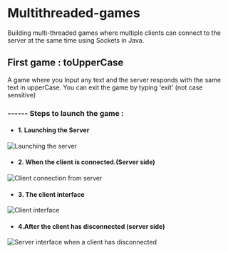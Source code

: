 # Multithreaded-games

Building multi-threaded games where multiple clients can connect to the server at the same time using Sockets in Java.

## First game : toUpperCase
A game where you Input any text and the server responds with the same text in upperCase.
You can exit the game by typing 'exit' (not case sensitive)
### ------ Steps to launch the game :

- #### 1. Launching the Server
![ Launching the server](https://github.com/b0b1n/Multithreaded-games/blob/master/toUpperCase/images/server_launch.png) 

- #### 2. When the client is connected.(Server side) 
![ Client connection from server](https://github.com/b0b1n/Multithreaded-games/blob/master/toUpperCase/images/server_client_connect.png) 

- #### 3. The client interface
![ Client interface ](https://github.com/b0b1n/Multithreaded-games/blob/master/toUpperCase/images/client_interface.png) 

- #### 4.After the client has disconnected (server side) 
![ Server interface when a client has disconnected  ](https://github.com/b0b1n/Multithreaded-games/blob/master/toUpperCase/images/Client_disconnect.png) 
